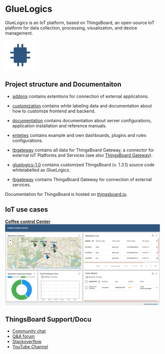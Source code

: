 # GlueLogics 

GlueLogics is an IoT platform, based on ThingsBoard, an open-source IoT platform for data collection, processing, visualization, and device management.

<img src="./gluelogics-1.0/img/logo.png?raw=true" width="100" height="100">

## Project structure and Documentaiton

 - [addons](/addons) contains extentions for connection of external applications.
 
 - [customization](/customization) contains white labeling data and documentation about how to customize frontend and backend.
 
 - [documentation](/documentation) contains documentation about server configurations, application installation and reference manuals.
 
 - [enteties](/enteties) contains example and own dashboards, plugins and rules configurations.
 
 - [tbgateway](/tbgateway) contains all data for ThingsBoard Gateway, a connector for external IoT Platforms and Services (see also [ThingsBoard Gateway](https://thingsboard.io/docs/iot-gateway/)).
 
 - [gluelogics-1.0](/gluelogics-1.0]) contains customized ThingsBoard (v. 1.3.1) source code whitelabelled as GlueLogics.

 - [tbgateway](/tbgateway]) contains ThingsBoard Gateway for connection of external services.
 
 

Documentation for ThingsBoard is hosted on [thingsboard.io](https://thingsboard.io/docs).

## IoT use cases

[**Coffee control Center**](http://gluelogics.iotwebtools.com/dashboards/555d2e50-11ab-11e8-85b1-2f26a206e194?publicId=c624bf50-19a7-11e8-8013-2f26a206e194)
[![Smart coffee makers](./gluelogics-1.0/img/BV_GL.png "Smart coffee makers")](http://gluelogics.iotwebtools.com/dashboards/555d2e50-11ab-11e8-85b1-2f26a206e194?publicId=c624bf50-19a7-11e8-8013-2f26a206e194)

## ThingsBoard Support/Docu

 - [Community chat](https://gitter.im/thingsboard/chat)
 - [Q&A forum](https://groups.google.com/forum/#!forum/thingsboard)
 - [Stackoverflow](http://stackoverflow.com/questions/tagged/thingsboard)
 - [YouTube Channel](https://www.youtube.com/channel/UCDb9fsV-YR4JmnipAMGsVAQ/videos)


